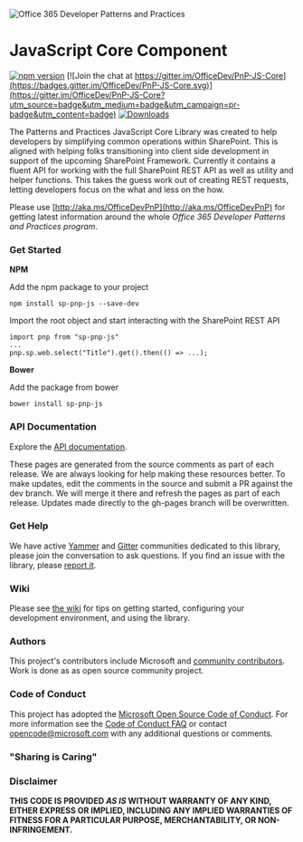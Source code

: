 ![Office 365 Developer Patterns and Practices](https://camo.githubusercontent.com/a732087ed949b0f2f84f5f02b8c79f1a9dd96f65/687474703a2f2f692e696d6775722e636f6d2f6c3031686876452e706e67)

# JavaScript Core Component #

[![npm version](https://badge.fury.io/js/sp-pnp-js.svg)](https://badge.fury.io/js/sp-pnp-js) [![Join the chat at https://gitter.im/OfficeDev/PnP-JS-Core](https://badges.gitter.im/OfficeDev/PnP-JS-Core.svg)](https://gitter.im/OfficeDev/PnP-JS-Core?utm_source=badge&utm_medium=badge&utm_campaign=pr-badge&utm_content=badge) [![Downloads](https://img.shields.io/npm/dm/sp-pnp-js.svg)](https://www.npmjs.com/package/sp-pnp-js)

The Patterns and Practices JavaScript Core Library was created to help developers by simplifying common operations within SharePoint. This is aligned with helping folks transitioning into client side development in support of the upcoming SharePoint Framework. Currently it contains a fluent API for working with the full SharePoint REST API as well as utility and helper functions. This takes the guess work out of creating REST requests, letting developers focus on the what and less on the how.


Please use [http://aka.ms/OfficeDevPnP](http://aka.ms/OfficeDevPnP) for getting latest information around the whole *Office 365 Developer Patterns and Practices program*.

### Get Started ###

**NPM**

Add the npm package to your project

    npm install sp-pnp-js --save-dev

Import the root object and start interacting with the SharePoint REST API

    import pnp from "sp-pnp-js"
	...
	pnp.sp.web.select("Title").get().then(() => ...);

**Bower**

Add the package from bower

    bower install sp-pnp-js


### API Documentation ###

Explore the [API documentation](http://officedev.github.io/PnP-JS-Core/).

These pages are generated from the source comments as part of each release. We are always looking for help making these resources better. To make updates, edit the comments in the source and submit a PR against the dev branch. We will merge it there and refresh the pages as part of each release. Updates made directly to the gh-pages branch will be overwritten.


### Get Help ###

We have active [Yammer](http://aka.ms/OfficeDevPnPSIGJavaScriptYammer) and [Gitter](https://gitter.im/OfficeDev/PnP-JS-Core) communities dedicated to this library, please join the conversation to ask questions. If you find an issue with the library, please [report it](https://github.com/OfficeDev/PnP-JS-Core/issues).


### Wiki ###

Please see [the wiki](https://github.com/OfficeDev/PnP-JS-Core/wiki) for tips on getting started, configuring your development environment, and using the library.


### Authors ###
This project's contributors include Microsoft and [community contributors](AUTHORS). Work is done as as open source community project.


### Code of Conduct ###
This project has adopted the [Microsoft Open Source Code of Conduct](https://opensource.microsoft.com/codeofconduct/). For more information see the [Code of Conduct FAQ](https://opensource.microsoft.com/codeofconduct/faq/) or contact [opencode@microsoft.com](mailto:opencode@microsoft.com) with any additional questions or comments.


### "Sharing is Caring" ###


### Disclaimer ###
**THIS CODE IS PROVIDED *AS IS* WITHOUT WARRANTY OF ANY KIND, EITHER EXPRESS OR IMPLIED, INCLUDING ANY IMPLIED WARRANTIES OF FITNESS FOR A PARTICULAR PURPOSE, MERCHANTABILITY, OR NON-INFRINGEMENT.**









